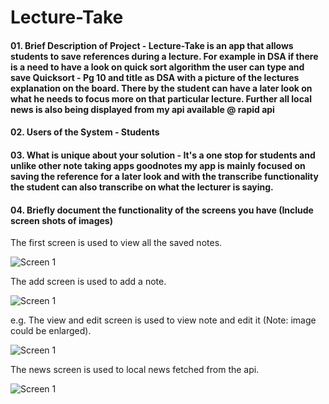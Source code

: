 # Lecture-Take

#### 01. Brief Description of Project - Lecture-Take is an app that allows students to save references during a lecture. For example in DSA if there is a need to have a look on quick sort algorithm the user can type and save Quicksort - Pg 10 and title as DSA with a picture of the lectures explanation on the board. There by the student can have a later look on what he needs to focus more on that particular lecture. Further all local news is also being displayed from my api available @ rapid api 
#### 02. Users of the System - Students
#### 03. What is unique about your solution - It's a one stop for students and unlike other note taking apps goodnotes my app is mainly focused on saving the reference for a later look and with the transcribe functionality the student can also transcribe on what the lecturer is saying.
#### 04. Briefly document the functionality of the screens you have (Include screen shots of images)
 The first screen is used to view all the saved notes.

![Screen 1](Resources/MainScreen.png)  

 The add screen is used to add a note.

![Screen 1](Resources/Add-Screen.png)  

e.g. The view and edit screen is used to view note and edit it (Note: image could be enlarged).

![Screen 1](Resources/View-and-Edit-Screen.png)  

 The news screen is used to local news fetched from the api.

![Screen 1](Resources/News-Screen.png)  



